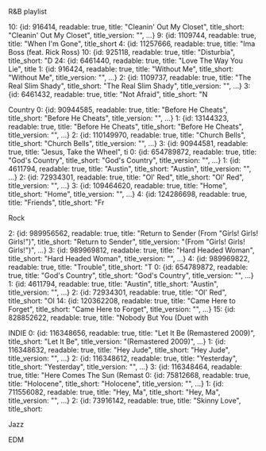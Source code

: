 R&B playlist

10: {id: 916414, readable: true, title: "Cleanin' Out My Closet", title_short: "Cleanin' Out My Closet", title_version: "", …}
9: {id: 1109744, readable: true, title: "When I'm Gone", title_short
4: {id: 11257666, readable: true, title: "Ima Boss (feat. Rick Ross)
10: {id: 925118, readable: true, title: "Disturbia", title_short: "D
24: {id: 6461440, readable: true, title: "Love The Way You Lie", title
1: {id: 916424, readable: true, title: "Without Me", title_short: "Without Me", title_version: "", …}
2: {id: 1109737, readable: true, title: "The Real Slim Shady", title_short: "The Real Slim Shady", title_version: "", …}
3: {id: 6461432, readable: true, title: "Not Afraid", title_short: "N


Country
0: {id: 90944585, readable: true, title: "Before He Cheats", title_short: "Before He Cheats", title_version: "", …}
1: {id: 13144323, readable: true, title: "Before He Cheats", title_short: "Before He Cheats", title_version: "", …}
2: {id: 110149970, readable: true, title: "Church Bells", title_short: "Church Bells", title_version: "", …}
3: {id: 90944581, readable: true, title: "Jesus, Take the Wheel", ti
0: {id: 654789872, readable: true, title: "God's Country", title_short: "God's Country", title_version: "", …}
1: {id: 4611794, readable: true, title: "Austin", title_short: "Austin", title_version: "", …}
2: {id: 72934301, readable: true, title: "Ol' Red", title_short: "Ol' Red", title_version: "", …}
3: {id: 109464620, readable: true, title: "Home", title_short: "Home", title_version: "", …}
4: {id: 124286698, readable: true, title: "Friends", title_short: "Fr


Rock

2: {id: 989956562, readable: true, title: "Return to Sender (From "Girls! Girls! Girls!")", title_short: "Return to Sender", title_version: "(From "Girls! Girls! Girls!")", …}
3: {id: 989969812, readable: true, title: "Hard Headed Woman", title_short: "Hard Headed Woman", title_version: "", …}
4: {id: 989969822, readable: true, title: "Trouble", title_short: "T
0: {id: 654789872, readable: true, title: "God's Country", title_short: "God's Country", title_version: "", …}
1: {id: 4611794, readable: true, title: "Austin", title_short: "Austin", title_version: "", …}
2: {id: 72934301, readable: true, title: "Ol' Red", title_short: "Ol
14: {id: 120362208, readable: true, title: "Came Here to Forget", title_short: "Came Here to Forget", title_version: "", …}
15: {id: 828852622, readable: true, title: "Nobody But You (Duet with


INDIE
0: {id: 116348656, readable: true, title: "Let It Be (Remastered 2009)", title_short: "Let It Be", title_version: "(Remastered 2009)", …}
1: {id: 116348632, readable: true, title: "Hey Jude", title_short: "Hey Jude", title_version: "", …}
2: {id: 116348612, readable: true, title: "Yesterday", title_short: "Yesterday", title_version: "", …}
3: {id: 116348464, readable: true, title: "Here Comes The Sun (Remast
0: {id: 75812668, readable: true, title: "Holocene", title_short: "Holocene", title_version: "", …}
1: {id: 711556082, readable: true, title: "Hey, Ma", title_short: "Hey, Ma", title_version: "", …}
2: {id: 73916142, readable: true, title: "Skinny Love", title_short: 

Jazz


EDM